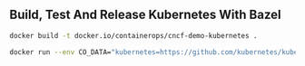 ## Build, Test And Release Kubernetes With Bazel

```bash
docker build -t docker.io/containerops/cncf-demo-kubernetes .
```


```bash
docker run --env CO_DATA="kubernetes=https://github.com/kubernetes/kubernetes.git action=build" docker.io/containerops/cncf-demo-kubernetes:latest
```
